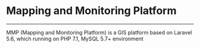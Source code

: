 # Mapping and Monitoring Platform
---
MMP (Mapping and Monitoring Platform) is a GIS platform based on Laravel 5.6, which running on PHP 7.1, MySQL 5.7+ environment
